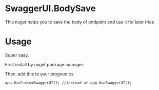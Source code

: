 # SwaggerUI.BodySave
This nuget helps you to save the body of endpoint and use it for later tries

# Usage
Super easy. 

First install by nuget package manager.

Then, add this to your program.cs:


```
app.UseCustomSwaggerUI(); //instead of app.UseSwaggerUI();
```
